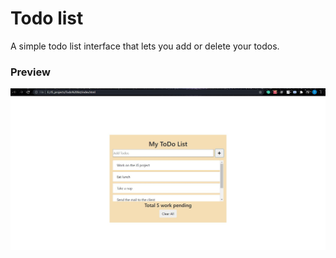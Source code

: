 # Todo list

A simple todo list interface that lets you add or delete your todos.

### Preview

<img src="https://github.com/pythonboy178/JS-projects/blob/master/Todo list/preview.JPG" width="850" alt='no-image'>
